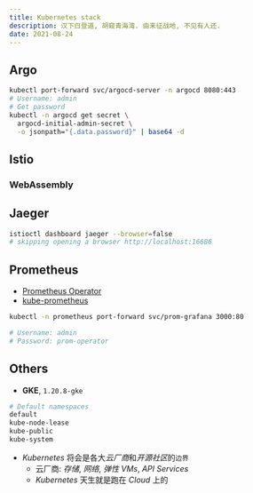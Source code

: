```yaml
---
title: Kubernetes stack
description: 汉下白登道, 胡窥青海湾. 由来征战地, 不见有人还.
date: 2021-08-24
---
```


## Argo

```zsh
kubectl port-forward svc/argocd-server -n argocd 8080:443
# Username: admin
# Get password
kubectl -n argocd get secret \
  argocd-initial-admin-secret \
  -o jsonpath="{.data.password}" | base64 -d
```

## Istio

### WebAssembly

## Jaeger

```zsh
istioctl dashboard jaeger --browser=false
# skipping opening a browser http://localhost:16686
```

## Prometheus

* [Prometheus Operator](https://github.com/prometheus-operator/prometheus-operator)
* [kube-prometheus](https://github.com/prometheus-operator/kube-prometheus)

```zsh
kubectl -n prometheus port-forward svc/prom-grafana 3000:80

# Username: admin
# Password: prom-operator
```

## Others

* **GKE**, `1.20.8-gke`

```zsh
# Default namespaces
default
kube-node-lease
kube-public
kube-system
```

* *Kubernetes* 将会是各大*云厂商*和*开源社区*的`边界`
  - 云厂商: *存储*, *网络*, *弹性 VMs*, *API Services*
  - *Kubernetes* 天生就是跑在 *Cloud* 上的
